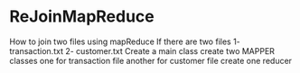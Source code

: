 # ReJoinMapReduce
How to join two files using mapReduce
If there are two files 1- transaction.txt 2- customer.txt
Create a main class
create two MAPPER classes one for transaction file another for customer file
create one reducer
